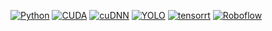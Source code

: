 [![Python](https://img.shields.io/badge/Python%203.11-red?logo=python&logoColor=fff)](#)
[![CUDA](https://img.shields.io/badge/CUDA_Toolkit-12.9-blue)](#)
[![cuDNN](https://img.shields.io/badge/cuDNN-9.8.0-blue)](#)
[![YOLO](https://img.shields.io/badge/YOLO-green)](#)
[![tensorrt](https://img.shields.io/badge/Tensorrt-10.11.0.33-cyan)](#)
[![Roboflow](https://img.shields.io/badge/Roboflow-orange)](#)


